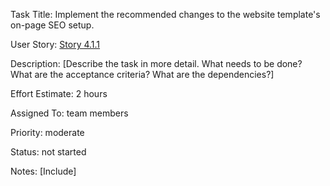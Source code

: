 Task Title: Implement the recommended changes to the website template's on-page SEO setup.

User Story: [Story 4.1.1](../../stories/story_4.1.1.md)

Description: [Describe the task in more detail. What needs to be done? What are the acceptance criteria? What are the dependencies?]

Effort Estimate: 2 hours

Assigned To: team members

Priority: moderate

Status: not started

Notes: [Include]